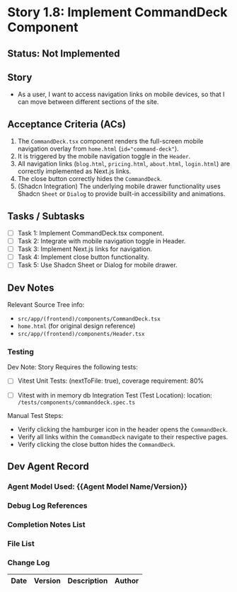 # Story 1.8: Implement CommandDeck Component

## Status: Not Implemented

## Story

- As a user, I want to access navigation links on mobile devices, so that I can move between different sections of the site.

## Acceptance Criteria (ACs)

1.  The `CommandDeck.tsx` component renders the full-screen mobile navigation overlay from `home.html` (`id="command-deck"`).
2.  It is triggered by the mobile navigation toggle in the `Header`.
3.  All navigation links (`blog.html`, `pricing.html`, `about.html`, `login.html`) are correctly implemented as Next.js links.
4.  The close button correctly hides the `CommandDeck`.
5.  (Shadcn Integration) The underlying mobile drawer functionality uses Shadcn `Sheet` or `Dialog` to provide built-in accessibility and animations.

## Tasks / Subtasks

- [ ] Task 1: Implement CommandDeck.tsx component.
- [ ] Task 2: Integrate with mobile navigation toggle in Header.
- [ ] Task 3: Implement Next.js links for navigation.
- [ ] Task 4: Implement close button functionality.
- [ ] Task 5: Use Shadcn Sheet or Dialog for mobile drawer.

## Dev Notes

Relevant Source Tree info:
- `src/app/(frontend)/components/CommandDeck.tsx`
- `home.html` (for original design reference)
- `src/app/(frontend)/components/Header.tsx`

### Testing

Dev Note: Story Requires the following tests:

- [ ] Vitest Unit Tests: (nextToFile: true), coverage requirement: 80%
- [ ] Vitest with in memory db Integration Test (Test Location): location: `/tests/components/commanddeck.spec.ts`


Manual Test Steps:
- Verify clicking the hamburger icon in the header opens the `CommandDeck`.
- Verify all links within the `CommandDeck` navigate to their respective pages.
- Verify clicking the close button hides the `CommandDeck`.

## Dev Agent Record

### Agent Model Used: {{Agent Model Name/Version}}

### Debug Log References

### Completion Notes List

### File List

### Change Log

| Date | Version | Description | Author |
| :--- | :------ | :---------- | :----- |
